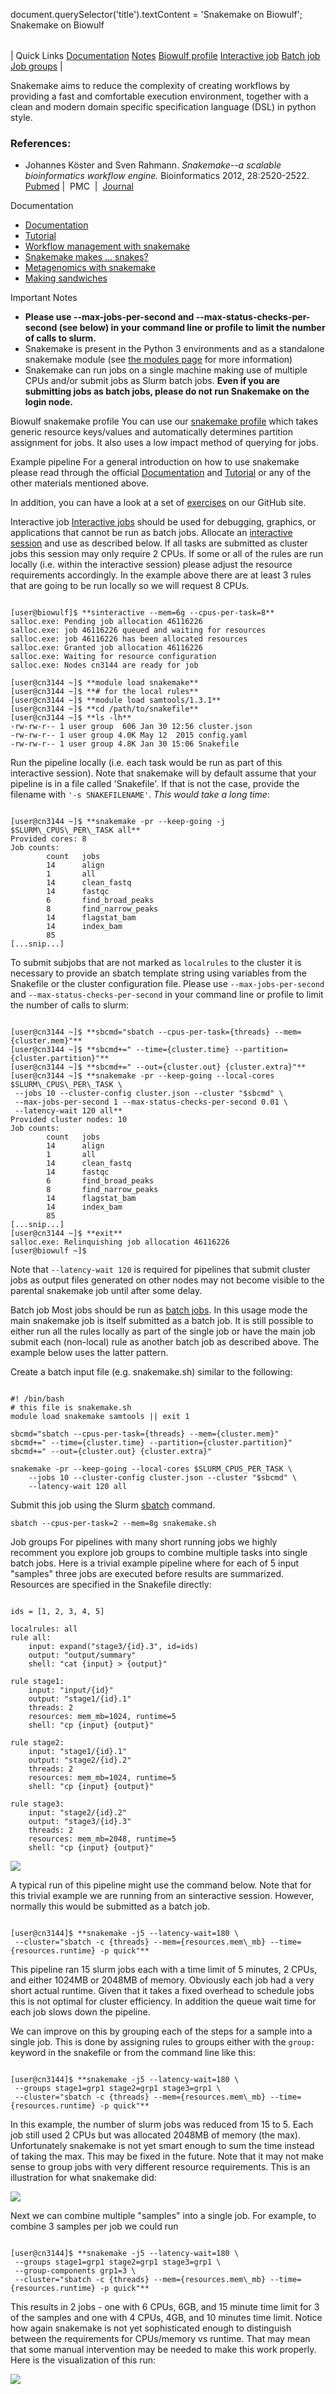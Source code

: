 

document.querySelector('title').textContent = 'Snakemake on Biowulf';
Snakemake on Biowulf


|  |
| --- |
| 
Quick Links
[Documentation](#doc)
[Notes](#notes)
[Biowulf profile](#profile)
[Interactive job](#int) 
[Batch job](#sbatch) 
[Job groups](#group)
 |


Snakemake aims to reduce the complexity of creating workflows by providing a
fast and comfortable execution environment, together with a clean and modern
domain specific specification language (DSL) in python style.


### References:


* Johannes Köster and Sven Rahmann. *Snakemake--a scalable bioinformatics 
 workflow engine.* Bioinformatics 2012, 28:2520-2522.
 [Pubmed](http://www.ncbi.nlm.nih.gov/pubmed/22908215) | 
 PMC  | 
 [Journal](http://bioinformatics.oxfordjournals.org/content/28/19/2520.long)


Documentation
* [Documentation](https://bitbucket.org/snakemake/snakemake/wiki/Documentation)
* [Tutorial](https://bitbucket.org/snakemake/snakemake/wiki/Tutorial)
* [Workflow management with snakemake](https://speakerdeck.com/johanneskoester/workflow-management-with-snakemake)
* [Snakemake makes ... snakes?](http://marcelm.net/talks/2015/snakemake/#/)
* [Metagenomics with snakemake](http://metagenomic-methods-for-microbial-ecologists.readthedocs.org/en/latest/day-1/)
* [Making sandwiches](https://github.com/leipzig/SandwichesWithSnakemake)


Important Notes
* **Please use --max-jobs-per-second and --max-status-checks-per-second
 (see below) in your command line or profile to limit the number of calls to slurm.**
* Snakemake is present in the Python 3 environments and as a standalone snakemake
 module (see [the modules page](/apps/modules.html) for more information)
* Snakemake can run jobs on a single machine making use of multiple CPUs and/or submit 
 jobs as Slurm batch jobs. **Even if you are submitting jobs as batch jobs, please do
 not run Snakemake on the login node.**



Biowulf snakemake profile
You can use our [snakemake profile](https://github.com/NIH-HPC/snakemake_profile) which takes
generic resource keys/values and automatically determines partition assignment for jobs. It also uses a low
impact method of querying for jobs.


Example pipeline
For a general introduction on how to use snakemake please read through the official
[Documentation](https://bitbucket.org/johanneskoester/snakemake/wiki/Documentation) and [Tutorial](https://bitbucket.org/johanneskoester/snakemake/wiki/Tutorial) or any of the other materials mentioned above.


In addition, you can have a look at a set of 
[exercises](https://github.com/NIH-HPC/snakemake-class) on our
GitHub site.


Interactive job
[Interactive jobs](/docs/userguide.html#int) should be used for debugging, graphics, or applications that cannot be run as batch jobs.
Allocate an [interactive session](/docs/userguide.html#int)
and use as described below. If all tasks are submitted as cluster jobs this
session may only require 2 CPUs. If some or all of the rules are run locally (i.e.
within the interactive session) please adjust the resource requirements
accordingly. In the example above there are at least 3 rules that are going to be run
locally so we will request 8 CPUs.



```

[user@biowulf]$ **sinteractive --mem=6g --cpus-per-task=8**
salloc.exe: Pending job allocation 46116226
salloc.exe: job 46116226 queued and waiting for resources
salloc.exe: job 46116226 has been allocated resources
salloc.exe: Granted job allocation 46116226
salloc.exe: Waiting for resource configuration
salloc.exe: Nodes cn3144 are ready for job

[user@cn3144 ~]$ **module load snakemake**
[user@cn3144 ~]$ **# for the local rules**
[user@cn3144 ~]$ **module load samtools/1.3.1**
[user@cn3144 ~]$ **cd /path/to/snakefile**
[user@cn3144 ~]$ **ls -lh**
-rw-rw-r-- 1 user group  606 Jan 30 12:56 cluster.json
-rw-rw-r-- 1 user group 4.0K May 12  2015 config.yaml
-rw-rw-r-- 1 user group 4.8K Jan 30 15:06 Snakefile

```

Run the pipeline locally (i.e. each task would be run as part
of this interactive session). Note that snakemake
will by default assume that your pipeline is in a file called 'Snakefile'. If
that is not the case, provide the filename with `'-s SNAKEFILENAME'`.
*This would take a long time*: 



```

[user@cn3144 ~]$ **snakemake -pr --keep-going -j $SLURM\_CPUS\_PER\_TASK all**
Provided cores: 8
Job counts:
        count   jobs
        14      align
        1       all
        14      clean_fastq
        14      fastqc
        6       find_broad_peaks
        8       find_narrow_peaks
        14      flagstat_bam
        14      index_bam
        85
[...snip...]

```

To submit subjobs that are not marked as `localrules` to the cluster it
is necessary to provide an sbatch template string using variables from the 
Snakefile or the cluster configuration file. Please use `--max-jobs-per-second`
and `--max-status-checks-per-second` in your command line or profile to limit
the number of calls to slurm:



```

[user@cn3144 ~]$ **sbcmd="sbatch --cpus-per-task={threads} --mem={cluster.mem}"**
[user@cn3144 ~]$ **sbcmd+=" --time={cluster.time} --partition={cluster.partition}"**
[user@cn3144 ~]$ **sbcmd+=" --out={cluster.out} {cluster.extra}"**
[user@cn3144 ~]$ **snakemake -pr --keep-going --local-cores $SLURM\_CPUS\_PER\_TASK \
 --jobs 10 --cluster-config cluster.json --cluster "$sbcmd" \
 --max-jobs-per-second 1 --max-status-checks-per-second 0.01 \
 --latency-wait 120 all**
Provided cluster nodes: 10
Job counts:
        count   jobs
        14      align
        1       all
        14      clean_fastq
        14      fastqc
        6       find_broad_peaks
        8       find_narrow_peaks
        14      flagstat_bam
        14      index_bam
        85
[...snip...]
[user@cn3144 ~]$ **exit**
salloc.exe: Relinquishing job allocation 46116226
[user@biowulf ~]$

```

Note that `--latency-wait 120` is required for pipelines that
submit cluster jobs as output files generated on other nodes may not
become visible to the parental snakemake job until after some delay.



Batch job
Most jobs should be run as [batch jobs](/docs/userguide.html#submit).
In this usage mode the main snakemake job is itself submitted as a batch job.
It is still possible to either run all the rules locally as part of the single
job or have the main job submit each (non-local) rule as another batch job as
described above. The example below uses the latter pattern.


Create a batch input file (e.g. snakemake.sh) similar to the following:



```

#! /bin/bash
# this file is snakemake.sh
module load snakemake samtools || exit 1

sbcmd="sbatch --cpus-per-task={threads} --mem={cluster.mem}"
sbcmd+=" --time={cluster.time} --partition={cluster.partition}"
sbcmd+=" --out={cluster.out} {cluster.extra}"

snakemake -pr --keep-going --local-cores $SLURM_CPUS_PER_TASK \
    --jobs 10 --cluster-config cluster.json --cluster "$sbcmd" \
    --latency-wait 120 all

```

Submit this job using the Slurm [sbatch](/docs/userguide.html) command.



```
sbatch --cpus-per-task=2 --mem=8g snakemake.sh
```

Job groups
For pipelines with many short running jobs we highly recomment you explore
job groups to combine multiple tasks into single batch jobs. Here is a trivial
example pipeline where for each of 5 input "samples" three jobs are executed before
results are summarized. Resources are specified in the Snakefile directly:



```

ids = [1, 2, 3, 4, 5]

localrules: all
rule all:
    input: expand("stage3/{id}.3", id=ids)
    output: "output/summary"
    shell: "cat {input} > {output}"

rule stage1:
    input: "input/{id}"
    output: "stage1/{id}.1"
    threads: 2
    resources: mem_mb=1024, runtime=5
    shell: "cp {input} {output}"

rule stage2:
    input: "stage1/{id}.1"
    output: "stage2/{id}.2"
    threads: 2
    resources: mem_mb=1024, runtime=5
    shell: "cp {input} {output}"

rule stage3:
    input: "stage2/{id}.2"
    output: "stage3/{id}.3"
    threads: 2
    resources: mem_mb=2048, runtime=5
    shell: "cp {input} {output}"

```


![](/images/snakemake_dag.png)

A typical run of this pipeline might use the command below. Note that for this
trivial example we are running from an sinteractive session. However, normally this
would be submitted as a batch job.



```

[user@cn3144]$ **snakemake -j5 --latency-wait=180 \
 --cluster="sbatch -c {threads} --mem={resources.mem\_mb} --time={resources.runtime} -p quick"**

```

This pipeline ran 15 slurm jobs each with a time limit of 5 minutes, 2 CPUs,
and either 1024MB or 2048MB of memory. Obviously each job had a very short
actual runtime. Given that it takes a fixed overhead to schedule jobs this is
not optimal for cluster efficiency. In addition the queue wait time for each
job slows down the pipeline.


We can improve on this by grouping each of the steps for a sample into a
single job. This is done by assigning rules to groups either with the
`group:` keyword in the snakefile or from the command line like
this:



```

[user@cn3144]$ **snakemake -j5 --latency-wait=180 \
 --groups stage1=grp1 stage2=grp1 stage3=grp1 \
 --cluster="sbatch -c {threads} --mem={resources.mem\_mb} --time={resources.runtime} -p quick"**

```

In this example, the number of slurm jobs was reduced from 15 to 5. Each job
still used 2 CPUs but was allocated 2048MB of memory (the max). Unfortunately
snakemake is not yet smart enough to sum the time instead of taking the max.
This may be fixed in the future. Note that it may not make sense to group jobs
with very different resource requirements. This is an illustration for what
snakemake did:



![](/images/snakemake_dag_group.png)

Next we can combine multiple "samples" into a single job. For example, to
combine 3 samples per job we could run



```

[user@cn3144]$ **snakemake -j5 --latency-wait=180 \
 --groups stage1=grp1 stage2=grp1 stage3=grp1 \
 --group-components grp1=3 \
 --cluster="sbatch -c {threads} --mem={resources.mem\_mb} --time={resources.runtime} -p quick"**

```

This results in 2 jobs - one with 6 CPUs, 6GB, and 15 minute time limit for
3 of the samples and one with 4 CPUs, 4GB, and 10 minutes time limit. Notice how
again snakemake is not yet sophisticated enough to distinguish between the
requirements for CPUs/memory vs runtime. That may mean that some manual
intervention may be needed to make this work properly. Here is the visualization
of this run:



![](/images/snakemake_dag_group_components.png)









